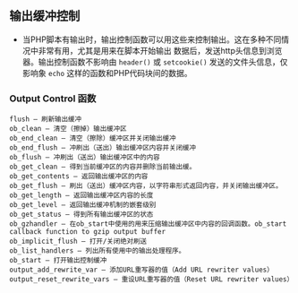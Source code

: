 ## 输出缓冲控制
* 当PHP脚本有输出时，输出控制函数可以用这些来控制输出。这在多种不同情况中非常有用，尤其是用来在脚本开始输出 数据后，发送http头信息到浏览器。输出控制函数不影响由 `header()` 或 `setcookie()` 发送的文件头信息，仅影响象 `echo` 这样的函数和PHP代码块间的数据。


### Output Control 函数
```
flush — 刷新输出缓冲
ob_clean — 清空（擦掉）输出缓冲区
ob_end_clean — 清空（擦除）缓冲区并关闭输出缓冲
ob_end_flush — 冲刷出（送出）输出缓冲区内容并关闭缓冲
ob_flush — 冲刷出（送出）输出缓冲区中的内容
ob_get_clean — 得到当前缓冲区的内容并删除当前输出缓。
ob_get_contents — 返回输出缓冲区的内容
ob_get_flush — 刷出（送出）缓冲区内容，以字符串形式返回内容，并关闭输出缓冲区。
ob_get_length — 返回输出缓冲区内容的长度
ob_get_level — 返回输出缓冲机制的嵌套级别
ob_get_status — 得到所有输出缓冲区的状态
ob_gzhandler — 在ob_start中使用的用来压缩输出缓冲区中内容的回调函数。ob_start callback function to gzip output buffer
ob_implicit_flush — 打开/关闭绝对刷送
ob_list_handlers — 列出所有使用中的输出处理程序。
ob_start — 打开输出控制缓冲
output_add_rewrite_var — 添加URL重写器的值（Add URL rewriter values）
output_reset_rewrite_vars — 重设URL重写器的值（Reset URL rewriter values）
```
